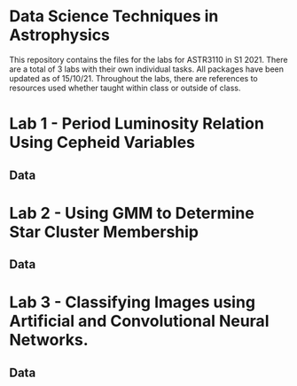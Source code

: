 # Data Science Techniques in Astrophysics

This repository contains the files for the labs for ASTR3110 in S1 2021. There are a total of 3 labs with their own individual tasks. All packages have been updated as of 15/10/21. Throughout the labs, there are references to resources used whether taught within class or outside of class.

# Lab 1 - Period Luminosity Relation Using Cepheid Variables
## Data

# Lab 2 - Using GMM to Determine Star Cluster Membership
## Data

# Lab 3 - Classifying Images using Artificial and Convolutional Neural Networks.
## Data 
